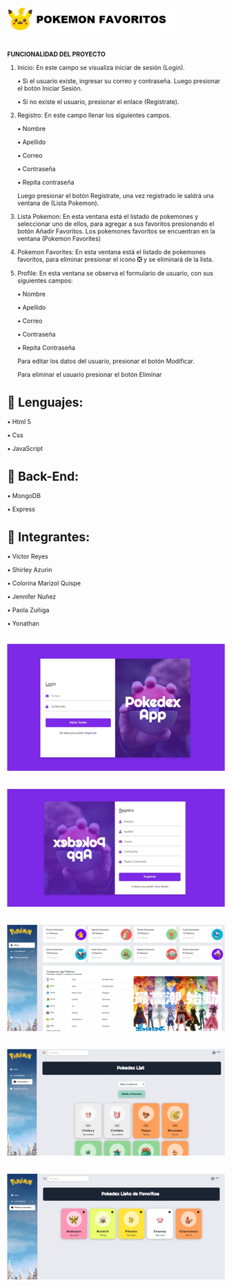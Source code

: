 ![Image Text](https://github.com/vreytor/backApiPoke/blob/main/img/icono.jpg)
#
**FUNCIONALIDAD DEL PROYECTO**
1.	Inicio: En este campo se visualiza iniciar de sesión (Login).

    ▪️	Si el usuario existe, ingresar su correo y contraseña. Luego presionar el botón Iniciar Sesión.

    ▪️	Si no existe el usuario, presionar el enlace (Regístrate).

2.	Registro: En este campo llenar los siguientes campos.

    ▪️	Nombre

    ▪️	Apellido

    ▪️	Correo

    ▪️	Contraseña 

    ▪️	Repita contraseña

    Luego presionar el botón Regístrate, una vez registrado le saldrá una ventana de (Lista Pokemon).

3.	Lista Pokemon: En esta ventana está el listado de pokemones y seleccionar uno de ellos, para agregar a sus favoritos presionando el botón Añadir Favoritos. Los pokemones favoritos se encuentran en la ventana (Pokemon Favorites)

4.	Pokemon Favorites: En esta ventana está el listado de pokemones favoritos, para eliminar presionar el icono ❎ y se eliminará de la lista.

5.	Profile: En esta ventana se observa el formulario de usuario, con sus siguientes campos:

    ▪️	Nombre 

    ▪️	Apellido

    ▪️	Correo

    ▪️	Contraseña

    ▪️	Repita Contraseña

    Para editar los datos del usuario, presionar el botón Modificar.
    
    Para eliminar el usuario presionar el botón Eliminar


# 🔘 Lenguajes:

  ▪️ Html 5
  
  ▪️ Css
  
  ▪️ JavaScript

# 🔘 Back-End:

  ▪️ MongoDB
  
  ▪️ Express

# 🔘 Integrantes:

  ▪️ Victor Reyes
  
  ▪️ Shirley Azurin
  
  ▪️ Colorina Marizol Quispe
  
  ▪️ Jennifer Nuñez
  
  ▪️ Paola Zuñiga
  
  ▪️ Yonathan
  
  #
![Image Text](https://github.com/vreytor/backApiPoke/blob/main/img/index.jpg)
  #
![Image Text](https://github.com/vreytor/backApiPoke/blob/main/img/registro.jpg)
  #
![Image Text](https://github.com/vreytor/backApiPoke/blob/main/img/home.jpg)
  #
![Image Text](https://github.com/vreytor/backApiPoke/blob/main/img/list.jpg)
  #
![Image Text](https://github.com/vreytor/backApiPoke/blob/main/img/favorite.jpg)
